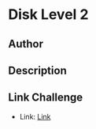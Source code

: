 # Disk Level 2

## Author

## Description

## Link Challenge

- Link: [Link](https://drive.google.com/file/d/1gH-uroLD9cO846vGgFWRi8gvuWdbgHJA/view?usp=sharing)
